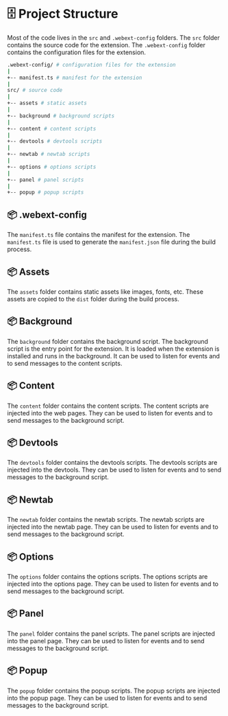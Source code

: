 # 🗄️ Project Structure

Most of the code lives in the `src` and `.webext-config` folders. The `src` folder contains the source code for the extension. The `.webext-config` folder contains the configuration files for the extension.

```sh
.webext-config/ # configuration files for the extension
|
+-- manifest.ts # manifest for the extension
|
src/ # source code
|
+-- assets # static assets
|
+-- background # background scripts
|
+-- content # content scripts
|
+-- devtools # devtools scripts
|
+-- newtab # newtab scripts
|
+-- options # options scripts
|
+-- panel # panel scripts
|
+-- popup # popup scripts
```

## 📦 .webext-config

The `manifest.ts` file contains the manifest for the extension. The `manifest.ts` file is used to generate the `manifest.json` file during the build process.

## 📦 Assets

The `assets` folder contains static assets like images, fonts, etc. These assets are copied to the `dist` folder during the build process.

## 📦 Background

The `background` folder contains the background script. The background script is the entry point for the extension. It is loaded when the extension is installed and runs in the background. It can be used to listen for events and to send messages to the content scripts.

## 📦 Content

The `content` folder contains the content scripts. The content scripts are injected into the web pages. They can be used to listen for events and to send messages to the background script.

## 📦 Devtools

The `devtools` folder contains the devtools scripts. The devtools scripts are injected into the devtools. They can be used to listen for events and to send messages to the background script.

## 📦 Newtab

The `newtab` folder contains the newtab scripts. The newtab scripts are injected into the newtab page. They can be used to listen for events and to send messages to the background script.

## 📦 Options

The `options` folder contains the options scripts. The options scripts are injected into the options page. They can be used to listen for events and to send messages to the background script.

## 📦 Panel

The `panel` folder contains the panel scripts. The panel scripts are injected into the panel page. They can be used to listen for events and to send messages to the background script.

## 📦 Popup

The `popup` folder contains the popup scripts. The popup scripts are injected into the popup page. They can be used to listen for events and to send messages to the background script.
